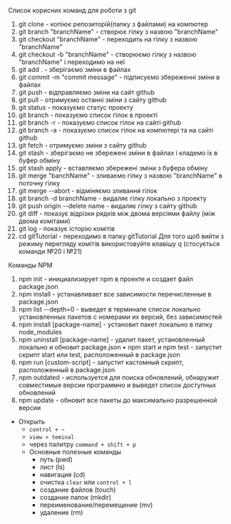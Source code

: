 Список корисних команд для роботи з git

1. git clone - копіює репозиторій(папку з файлами) на компютер
2. git branch "branchName" - створює гілку з назвою "branchName"
3. git checkout "branchName" - переходить на гілку з назвою "branchName"
4. git checkout -b "branchName" - створюємо гілку з назвою "branchName" і
   переходимо на неї
5. git add . - зберігаємо зміни в файлах
6. git commit -m "commit message" - підписуємо збереженні зміни в файлах
7. git push - відправляємо зміни на сайт github
8. git pull - отримуємо останні зміни з сайту github
9. git status - показуємо статус проекту
10. git branch - показуємо список гілок в проекті
11. git branch -r - показуємо список гілок на сайті github
12. git branch -a - показуємо список гілок на компютері та на сайті github
13. git fetch - отримуємо зміни з сайту github
14. git stash - зберігаємо не збережені зміни в файлах і кладемо їх в буфер
    обміну
15. git stash apply - вставляємо збережені зміни з буфера обміну
16. git merge "banchName" - зливаємо гілку з назвою "branchName" в поточну гілку
17. git merge --abort - відміняємо зливання гілок
18. git branch -d branchName - видаляє гілку локально з проекту
19. git push origin --delete name - видаляє гілку з сайту github
20. git diff - показує відрізки рядків між двома версіями файлу (між двома
    комітами)
21. git log - показує історію комітів
22. cd gitTutorial - переходимо в папку gitTutorial Для того щоб вийти з режиму
    перегляду комітів використовуйте клавішу q (стосується команди №20 і №21)

Команды NPM​

1. npm init - инициализирует npm в проекте и создает файл package.json
2. npm install - устанавливает все зависимости перечисленные в package.json
3. npm list --depth=0 - выведет в терминале список локально установленных
   пакетов с номерами их версий, без зависимостей
4. npm install [package-name] - установит пакет локально в папку node_modules
5. npm uninstall [package-name] - удалит пакет, установленный локально и обновит
   package.json • npm start и npm test - запустит скрипт start или test,
   расположенный в package.json
6. npm run [custom-script] - запустит кастомный скрипт, расположенный в
   package.json
7. npm outdated - используется для поиска обновлений, обнаружит совместимые
   версии программно и выведет список доступных обновлений
8. npm update - обновит все пакеты до максимально разрешенной версии

- Открыть
  - `control + ~`
  - `view > teminal`
  - через палитру `command + shift + p`
  - Основные полезные команды
    - путь (pwd)
    - лист (ls)
    - навигация (cd)
    - очистка `clear` или `control + l`
    - создание файлов (touch)
    - создание папок (mkdir)
    - переименование/перемещение (mv)
    - удаление (rm)
